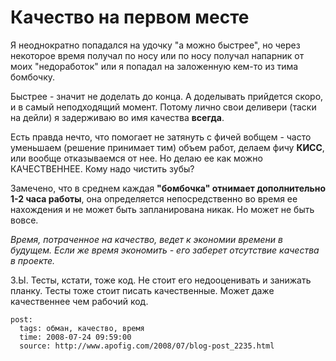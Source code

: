 # Качество на первом месте

Я неоднократно попадался на удочку "а можно быстрее", но через некоторое время получал 
по носу или по носу получал напарник от моих "недоработок" или я попадал на заложенную 
кем-то из тима бомбочку.

Быстрее - значит не доделать до конца. А доделывать прийдется скоро, и в самый 
неподходящий момент. Потому лично свои деливери (таски на дейли) я задерживаю во имя 
качества **всегда**.

Есть правда нечто, что помогает не затянуть с фичей вобщем - часто уменьшаем (решение 
принимает тим) объем работ, делаем фичу **КИСС**, или вообще отказываемся от нее. Но делаю 
ее как можно КАЧЕСТВЕННЕЕ. Кому надо чистить зубы?

Замечено, что в среднем каждая **"бомбочка" отнимает дополнительно 1-2 часа работы**, 
она определяется непосредственно во время ее нахождения и не может быть запланирована 
никак. Но может не быть вовсе.

_Время, потраченное на качество, ведет к экономии времени в будущем. Если же время 
экономить - его заберет отсутствие качества в проекте._

З.Ы. Тесты, кстати, тоже код. Не стоит его недооценивать и занижать планку. Тесты 
тоже стоит писать качественные. Может даже качественнее чем рабочий код.

```
post:   
  tags: обман, качество, время
  time: 2008-07-24 09:59:00
  source: http://www.apofig.com/2008/07/blog-post_2235.html
```